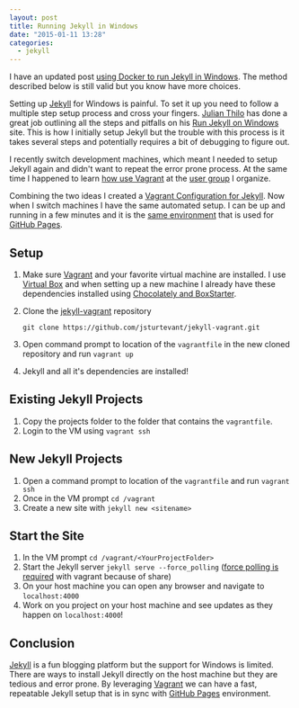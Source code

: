 ```yaml
---
layout: post
title: Running Jekyll in Windows
date: "2015-01-11 13:28"
categories:
  - jekyll
---
```


<p class="message">I have an updated post <a href="/posts/Running-Jekyll-in-Windows-using-Docker">using Docker to run Jekyll in Windows</a>.  The method described below is still valid but you know have more choices.
</p>

Setting up [Jekyll](http://jekyllrb.com/) for Windows is painful.  To set it up you need to follow a multiple step setup process and cross your fingers.  [Julian Thilo](https://twitter.com/juthilo) has done a great job outlining all the steps and pitfalls on his [Run Jekyll on Windows](http://jekyll-windows.juthilo.com/) site.  This is how I initially setup Jekyll but the trouble with this process is it takes several steps and potentially requires a bit of debugging to figure out.

I recently switch development machines, which  meant I needed to setup Jekyll again and didn't want to repeat the error prone process.  At the same time I happened to learn [how use Vagrant](http://sciencevikinglabs.com/science/vagrant/2014/12/21/vagrant-getting-started.html) at the [user group](http://augusta-polyglot.github.io/) I organize.  

Combining the two ideas I created a [Vagrant Configuration for Jekyll](https://github.com/jsturtevant/jekyll-vagrant).  Now when I switch machines I have the same automated setup.  I can be up and running in a few minutes and it is the [same environment](https://github.com/github/pages-gem) that is used for [GitHub Pages](https://pages.github.com/).

## Setup
1. Make sure [Vagrant](https://www.vagrantup.com/) and your favorite virtual machine are installed. I use [Virtual Box](https://www.virtualbox.org/) and when setting up a new machine I already have these dependencies installed using [Chocolately and BoxStarter][8a792ea8].
2. Clone the [jekyll-vagrant](https://github.com/jsturtevant/jekyll-vagrant) repository

    ```git clone https://github.com/jsturtevant/jekyll-vagrant.git```
3. Open command prompt to location of the ```vagrantfile``` in the new cloned repository and run ```vagrant up```
4. Jekyll and all it's dependencies are installed!

## Existing Jekyll Projects
1. Copy the projects folder to the folder that contains the ```vagrantfile```.  
2. Login to the VM using ```vagrant ssh```

## New Jekyll Projects
1.  Open a command prompt to location of the ```vagrantfile``` and run ```vagrant ssh```
2.  Once in the VM prompt ```cd /vagrant```
3.  Create a new site with ```jekyll new <sitename>```

## Start the Site
1. In the VM prompt ```cd /vagrant/<YourProjectFolder>```
2. Start the Jekyll server ```jekyll serve --force_polling``` ([force polling is required](http://stackoverflow.com/a/23084706/697126) with vagrant because of share)
3. On your host machine you can open any browser and navigate to ```localhost:4000```
4. Work on you project on your host machine and see updates as they happen on ```localhost:4000```!

## Conclusion
[Jekyll](http://jekyllrb.com/) is a fun blogging platform but the support for Windows is limited.  There are ways to install Jekyll directly on the host machine but they are tedious and error prone.  By leveraging [Vagrant](https://www.vagrantup.com/) we can have a fast, repeatable Jekyll  setup that is in sync with [GitHub Pages](https://pages.github.com/) environment.


[8a792ea8]: http://www.aspenrootsdevelopment.com/posts/Chocolatey-And-Boxstarter "Chocolatey and Boxstarter"
